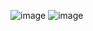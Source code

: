 ![image](https://github.com/heesoo-park/ForCodeKata/assets/80674868/8395260a-dc23-4c73-a1df-e9e10a0448f1)
![image](https://github.com/heesoo-park/ForCodeKata/assets/80674868/7344683d-aac9-46bd-9322-1d4c4421bcde)
